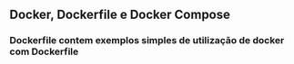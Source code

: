 ## Docker, Dockerfile e Docker Compose

### Dockerfile contem exemplos simples de utilização de docker com Dockerfile
